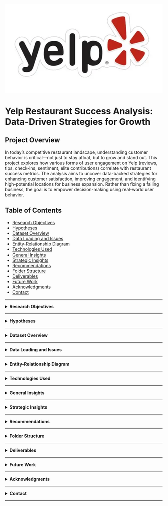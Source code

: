 <p align="center">
  <img src="assets/yelp_logo.png" alt="Yelp Logo" width="600"/>
</p>

# Yelp Restaurant Success Analysis: Data-Driven Strategies for Growth

## Project Overview

In today’s competitive restaurant landscape, understanding customer behavior is critical—not just to stay afloat, but to grow and stand out. This project explores how various forms of user engagement on Yelp (reviews, tips, check-ins, sentiment, elite contributions) correlate with restaurant success metrics. The analysis aims to uncover data-backed strategies for enhancing customer satisfaction, improving engagement, and identifying high-potential locations for business expansion. Rather than fixing a failing business, the goal is to empower decision-making using real-world user behavior.

## Table of Contents

- [Research Objectives](#research-objectives)
- [Hypotheses](#hypotheses)
- [Dataset Overview](#dataset-overview)
- [Data Loading and Issues](#data-loading-and-issues)
- [Entity-Relationship Diagram](#entity-relationship-diagram)
- [Technologies Used](#technologies-used)
- [General Insights](#general-insights)
- [Strategic Insights](#strategic-insights)
- [Recommendations](#recommendations)
- [Folder Structure](#folder-structure)
- [Deliverables](#deliverables)
- [Future Work](#future-work)
- [Acknowledgments](#acknowledgments)
- [Contact](#contact)

---

<details>
<summary id="research-objectives"><strong>Research Objectives</strong></summary>

- Quantify the correlation between user engagement (reviews, tips, check-ins) and restaurant ratings or review counts.
- Analyze the impact of feedback sentiment ("useful", "funny", "cool") on average star ratings and user engagement.
- Assess whether sustained engagement over time is a more reliable indicator of long-term success than short bursts of activity.

</details>

---

<details>
<summary id="hypotheses"><strong>Hypotheses</strong></summary>

- Increased user interaction leads to greater visibility and potentially better ratings.
- Feedback sentiment metrics affect review visibility and overall performance.
- Consistent engagement over time reflects higher customer satisfaction and long-term success.

</details>

---

<details>
<summary id="dataset-overview"><strong>Dataset Overview</strong></summary>

This dataset is a subset of Yelp and has information about businesses across 8 metropolitan areas in the USA and Canada. This project uses the Yelp Open Dataset, comprising five key JSON files:

- `business`: Restaurant metadata including location, star rating, categories, and review count.
- `review`: Full user reviews with star ratings, timestamps, and sentiment metrics.
- `user`: User metadata including elite status, total reviews, and fan count.
- `tip`: Short, timestamped user tips with like counts.
- `checkin`: Timestamps indicating real-world visits to a restaurant.

Sample JSON files, with limited number of rows os each table is available in the data-samples folder.
</details>

---

<details>
<summary id="data-loading-and-issues"><strong>Data Loading and Issues</strong></summary>

Due to the scale of the data, some files even reaching the size of 3.2Gb and even 5Gb,  full in-memory loading was impractical. To manage resource usage:

- Each JSON file was chunked using a custom Python script (`chunking-up-large-json-files-code.py`) to avoid crashes.
- Cleaned chunks were uploaded incrementally into a normalized SQLite3 database.
- SQL queries were used throughout the analysis to selectively retrieve relevant data subsets.

The code is available in data-load folder. 
This approach ensured system stability and data completeness.

</details>

---

<details>
<summary id="entity-relationship-diagram"><strong>Entity-Relationship Diagram</strong></summary>

The relationships between tables were established with appropriate foreign key constraints. The five main entities were modeled to reflect realistic business logic.

![Entity Relationship Diagram](assets/entity_relationship_diagram.png)

</details>

---

<details>
<summary id="technologies-used"><strong>Technologies Used</strong></summary>

| Tool               | Purpose                                      |
|--------------------|----------------------------------------------|
| Python             | Primary analysis and data transformation     |
| SQLite3            | Relational database for scalable querying    |
| Pandas, NumPy      | Data wrangling and statistical aggregation   |
| Matplotlib, Seaborn| Visual analytics and plotting                |
| Folium, Geopy      | Geospatial visualization and mapping         |
| datetime           | Time-based filtering and trend identification|
| IPython.display    | Display enhancements for notebooks           |

</details>

---

<details>
<summary><strong>General Insights</strong></summary>

**_(Click to see the data behind)_**

<details>
<summary>• Restaurants rated 4.0 stars show the highest user engagement.</summary>
<img src="visuals/highlighted_p1.png" alt="Restaurants with 4.0 Stars Engagement" width="600" />
</details>

<details>
<summary>• User activity (reviews, check-ins, tips) tends to increase with ratings, but declines for businesses rated 4.5 or 5.0.</summary>
<img src="visuals/highlighted_p1.png" alt="Engagement vs Higher Ratings" width="600" />
</details>

<details>
<summary>• Peak user activity hours are from 4 PM to 1 AM. Get sto the lowest in early morning from 6 AM to 10 AM.</summary>
<img src="visuals/highlighted_p3.png" alt="Peak Activity Hours" width="600" />
</details>

<details>
<summary>• Out of 150k businesses, 35k are open restaurants.</summary>
<img src="visuals/highlighted_p8.png" alt="Open Restaurants Overview" width="600" />
</details>

<details>
<summary>• Average star rating is 3.52 and average review count is 104.; after removing outliers, it drops to 55.</summary>
<img src="visuals/highlighted_p6.png" alt="Average Rating and Review Counts" width="600" />
</details>

<details>
<summary>• After removing outliers, average review count drops to 55.</summary>
<img src="visuals/highlighted_p7.png" alt="Average Rating and Review Counts" width="600" />
</details>

<details>
<summary>• Elite users, though fewer in number, contribute a disproportionately high number of reviews.</summary>
<img src="visuals/highlighted_p2.png" alt="Elite User Contribution" width="600" />
</details>

<details>
<summary>• Review counts alone are not a reliable indicator of overall success.</summary>
<img src="visuals/highlighted_p9.png" alt="Review Count vs Success" width="600" />
</details>

</details>


---

<details>
<summary id="strategic-insights"><strong>Strategic Insights</strong></summary>

- Businesses with more “useful”, “funny”, or “cool” reviews attract significantly higher engagement.
- Engagement metrics—reviews, check-ins, and tips—are strongly correlated.
- Top cities by success score include Philadelphia, Tampa, Tucson, and Indianapolis, based on combined metrics of rating, volume, and consistency.
- Review volume and user engagement do not necessarily correlate with perfect 5.0 ratings, suggesting saturation or selective audiences.
- Elite users significantly influence visibility and customer trust, making them important stakeholders for brand advocacy.
- Time-based analysis shows engagement peaks between November and March, identifying seasonal marketing opportunities.

</details>

---

<details>
<summary id="recommendations"><strong>Recommendations</strong></summary>

- Find ways to engage the customers who rate 5 star often, their further engagement will boost the overall rating. 
- Focus on consistent engagement strategies that foster user reviews and tips across time.
- Launch promotions and allocate staff strategically during high-engagement periods (4 PM–1 AM and November–March).
- Develop outreach programs or loyalty incentives for elite users.
- Target cities with high success scores for expansion or new store openings.
- Use detailed feedback analysis to improve service quality and customer experience.
- Encourage review formats that prompt “useful”, “funny”, and “cool” votes.
- For underperforming locations, apply localized sentiment and engagement metrics to diagnose service gaps.

</details>

---

<details>
<summary id="folder-structure"><strong>Folder Structure</strong></summary>

```bash
yelp-restaurant-analysis-sql-python-colab/
│
├── README.md
│
├── analysis/
│   └── analysis.ipynb
│
├── assets/
│   ├── yelp_logo.png
│   └── entity_relationship_diagram.png
│
├── data-load/
│   ├── chunking-up-large-json-files-code.py
│   ├── database-table-creation.ipynb
│   └── table_creation_query.sql
│
├── data-samples/
│   ├── business_sample.json
│   ├── checkin_sample.json
│   ├── review_sample.json
│   ├── tips_sample.json
│   └── user_sample.json
│
├── source/
│   └── yelp_original_dataset_url.txt
│
├── visuals/
│   ├── 35k_useful_rows.png
│   ├── avg_engagement_based_on_rating.png
│   ├── avg_review_count_with_outliers.png
│   ├── avg_review_count_without_outliers.png
│   ├── elite_vs_non_elite.png
│   ├── elite_vs_non_elite_comparison.png
│   ├── engagement_vs_rating.png
│   ├── highlighted_p1.png
│   ├── highlighted_p2.png
│   ├── highlighted_p3.png
│   ├── highlighted_p4.png
│   ├── highlighted_p5.png
│   ├── highlighted_p6.png
│   ├── highlighted_p7.png
│   ├── highlighted_p8.png
│   ├── highlighted_p9.png
│   ├── avg_engagement_based
│   ├── review_count_vs_success_score.png
│   ├── reviews_tips_vs_success.png
│   ├── seasonal_decompose.png
│   ├── seasonal_trends.png
│   ├── tip_engagement_over_time.png
│   └── tip_review_checkin_engagement.png
│
└── reports/
    ├── final_presentation.pdf
    └── final_presentation.pptx
```

</details> 

---

<details> <summary id="deliverables"><strong>Deliverables</strong></summary>

- Analysis and database creation notebooks (analysis/, data-load/)

- PowerPoint and PDF presentation (reports/)

- SQL scripts and ER diagram (data-load/, assets/)

- Saved data visualizations (visuals/)

- Sample JSON data for demonstration and table creation (data-samples/)

</details> 

---

<details> <summary id="future-work"><strong>Future Work</strong></summary>
    
- Apply natural language processing to understand review sentiment and patterns.
    

- Build predictive models to identify potential high-performing locations or user churn risks.

- Develop an interactive dashboard (e.g., using Streamlit or Power BI) for real-time business decision support.

</details> 

---

<details> <summary id="acknowledgments"><strong>Acknowledgments</strong></summary>
    
- Yelp for the open Dataset: https://business.yelp.com/data/resources/open-dataset/

- Open-source Python libraries and their contributors

</details> 

---

<details> <summary id="contact"><strong>Contact</strong></summary>
    
Rajdeep Ray

Email: rajdeepray.c48.it@gmail.com

Phone: +91 7076918307

GitHub: https://github.com/deadlineZeus

LinkedIn: https://www.linkedin.com/in/rajdeep-ray-3616501b6/

</details> 

---
